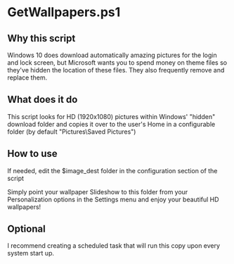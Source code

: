 GetWallpapers.ps1
=================

Why this script
---------------

Windows 10 does download automatically amazing pictures for the login and lock screen, but Microsoft wants you to spend money on theme files so they've hidden the location of these files. They also frequently remove and replace them.

What does it do
---------------

This script looks for HD (1920x1080) pictures within Windows' "hidden" download folder and copies it over to the user's Home in a configurable folder (by default "Pictures\Saved Pictures")

How to use
----------

If needed, edit the $image_dest folder in the configuration section of the script

Simply point your wallpaper Slideshow to this folder from your Personalization options in the Settings menu and enjoy your beautiful HD wallpapers!

Optional
--------

I recommend creating a scheduled task that will run this copy upon every system start up.
